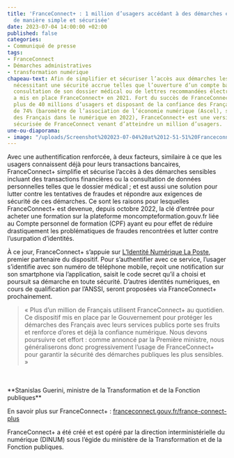 ```yaml
---
title: 'FranceConnect+ : 1 million d’usagers accédant à des démarches en ligne sensibles
  de manière simple et sécurisée'
date: 2023-07-04 14:00:00 +02:00
published: false
categories:
- Communiqué de presse
tags:
- FranceConnect
- Démarches administratives
- transformation numérique
chapeau-text: Afin de simplifier et sécuriser l’accès aux démarches les plus sensibles
  nécessitant une sécurité accrue telles que l’ouverture d’un compte bancaire, la
  consultation de son dossier médical ou de lettres recommandées électroniques, l’État
  a mis en place FranceConnect+ en 2021. Fort du succès de FranceConnect utilisé par
  plus de 40 millions d’usagers et disposant de la confiance des Français à hauteur
  de 74% (baromètre de l’association de l’économie numérique (Ascel), sur la confiance
  des Français dans le numérique en 2022), FranceConnect+ est une version encore plus
  sécurisée de FranceConnect venant d’atteindre un million d’usagers.
une-ou-diaporama:
- image: "/uploads/Screenshot%202023-07-04%20at%2012-51-51%20Franceconnect%20-%20Acc%C3%A9dez%20simplement%20aux%20services%20publics.png"
---
```


Avec une authentification renforcée, à deux facteurs, similaire à ce que les usagers connaissent déjà pour leurs transactions bancaires, FranceConnect+ simplifie et sécurise l’accès à des démarches sensibles incluant des transactions financières ou la consultation de données personnelles telles que le dossier médical ; et est aussi une solution pour lutter contre les tentatives de fraudes et répondre aux exigences de sécurité de ces démarches. Ce sont les raisons pour lesquelles FranceConnect+ est devenue, depuis octobre 2022, la clé d’entrée pour acheter une formation sur la plateforme moncompteformation.gouv.fr liée au Compte personnel de formation (CPF) ayant eu pour effet de réduire drastiquement les problématiques de fraudes rencontrées et lutter contre l’usurpation d’identités. 

À ce jour, FranceConnect+ s’appuie sur [L’Identité Numérique La Poste](https://lidentitenumerique.laposte.fr/), premier partenaire du dispositif. Pour s’authentifier avec ce service, l’usager s’identifie avec son numéro de téléphone mobile, reçoit une notification sur son smartphone via l’application, saisit le code secret qu’il a choisi et poursuit sa démarche en toute sécurité. D’autres identités numériques, en cours de qualification par l’ANSSI, seront proposées via FranceConnect+ prochainement.

> « Plus d’un million de Français utilisent FranceConnect+ au quotidien. Ce dispositif mis en place par le Gouvernement pour protéger les démarches des Français avec leurs services publics porte ses fruits et renforce d’ores et déjà la confiance numérique. Nous devons poursuivre cet effort : comme annoncé par la Première ministre, nous généraliserons donc progressivement l’usage de FranceConnect+ pour garantir la sécurité des démarches publiques les plus sensibles. »
<br>
<br>**Stanislas Guerini, ministre de la Transformation et de la Fonction publiques**

En savoir plus sur FranceConnect+ : [franceconnect.gouv.fr/france-connect-plus ](https://franceconnect.gouv.fr/france-connect-plus) 

FranceConnect+ a été créé et est opéré par la direction interministérielle du numérique (DINUM) sous l’égide du ministère de la Transformation et de la Fonction publiques. 
